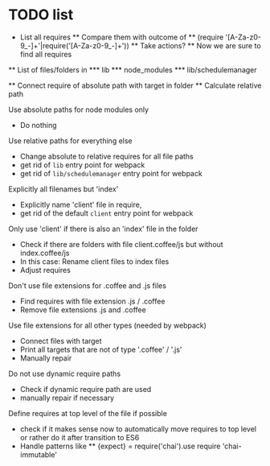 # TODO list

* List all requires
** Compare them with outcome of
** (require '[A-Za-z0-9_-]+'|require\('[A-Za-z0-9_-]+'\))
** Take actions?
** Now we are sure to find all requires

** List of files/folders in
*** lib
*** node_modules
*** lib/schedulemanager

** Connect require of absolute path with target in folder
** Calculate relative path


Use absolute paths for node modules only
* Do nothing

Use relative paths for everything else
* Change absolute to relative requires for all file paths
* get rid of `lib` entry point for webpack
* get rid of `lib/schedulemanager` entry point for webpack

Explicitly all filenames but 'index'
* Explicitly name 'client' file in require,
* get rid of the default `client` entry point for webpack

Only use 'client' if there is also an 'index' file in the folder
* Check if there are folders with file client.coffee/js but without index.coffee/js
* In this case: Rename client files to index files
* Adjust requires

Don't use file extensions for .coffee and .js files
* Find requires with file extension .js / .coffee
* Remove file extensions .js and .coffee

Use file extensions for all other types (needed by webpack)
* Connect files with target
* Print all targets that are not of type '.coffee' / '.js'
* Manually repair

Do not use dynamic require paths
* Check if dynamic require path are used
* manually repair if necessary

Define requires at top level of the file if possible
* check if it makes sense now to automatically move requires to top level or rather do it after transition to ES6
* Handle patterns like
** {expect} = require('chai').use require 'chai-immutable'